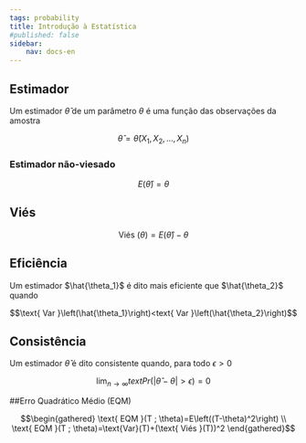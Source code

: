 ```yaml
---
tags: probability
title: Introdução à Estatística
#published: false
sidebar:
    nav: docs-en
---
```


## Estimador
Um estimador $\hat{\theta}$ de um parâmetro $\theta$ é uma função das observações da amostra

$$\hat{\theta}=\hat{\theta}\left(X_1, X_2, \ldots, X_n\right)$$

### Estimador não-viesado

$$E(\hat{\theta})=\theta$$

## Viés

$$\text{ Viés }(\theta)=E(\hat{\theta})-\theta$$

## Eficiência
Um estimador $\hat{\theta_1}$ é dito mais eficiente que $\hat{\theta_2}$ quando

$$\text{ Var }\left(\hat{\theta_1}\right)<text{ Var }\left(\hat{\theta_2}\right)$$

## Consistência
Um estimador $\hat{\theta}$ é dito consistente quando, para todo $\epsilon>0$

$$\lim _{n \rightarrow \infty} text{ Pr }(|\hat{\theta}-\theta|>\epsilon)=0$$

##Erro Quadrático Médio (EQM)

$$\begin{gathered}
\text{ EQM }(T ; \theta)=E\left((T-\theta)^2\right) \\
\text{ EQM }(T ; \theta)=\text{Var}(T)+(\text{ Viés }(T))^2
\end{gathered}$$
